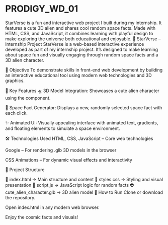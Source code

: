 # PRODIGY_WD_01
StarVerse is a fun and interactive web project I built during my internship. It features a cute 3D alien and shares cool random space facts. Made with HTML, CSS, and JavaScript, it combines learning with playful design to make exploring the universe both educational and enjoyable.
🌌 StarVerse – Internship Project
StarVerse is a web-based interactive experience developed as part of my internship project. It’s designed to make learning about space fun and visually engaging through random space facts and a 3D alien character.

🎯 Objective
To demonstrate skills in front-end web development by building an interactive educational tool using modern web technologies and 3D graphics.

🚀 Key Features
🛸 3D Model Integration: Showcases a cute alien character using the <model-viewer> component.

🌠 Space Fact Generator: Displays a new, randomly selected space fact with each click.

✨ Animated UI: Visually appealing interface with animated text, gradients, and floating elements to simulate a space environment.

🛠 Technologies Used
HTML, CSS, JavaScript – Core web technologies

Google <model-viewer> – For rendering .glb 3D models in the browser

CSS Animations – For dynamic visual effects and interactivity

📁 Project Structure

📄 index.html         → Main structure and content
🎨 styles.css         → Styling and visual presentation
🧠 script.js          → JavaScript logic for random facts
👽 cute_alien_character.glb  → 3D alien model
📌 How to Run
Clone or download the repository.

Open index.html in any modern web browser.

Enjoy the cosmic facts and visuals!


